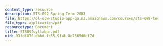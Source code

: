 ```yaml
---
content_type: resource
description: STS.092 Spring Term 2003
file: https://ol-ocw-studio-app-qa.s3.amazonaws.com/courses/sts-069-technology-in-a-dangerous-world-fall-2002/93fdf870dbbdfb559f4b8e7565d0ef7d_STS092syllabus.pdf
file_type: application/pdf
resourcetype: Document
title: STS092syllabus.pdf
uid: 93fdf870-dbbd-fb55-9f4b-8e7565d0ef7d
---
```


